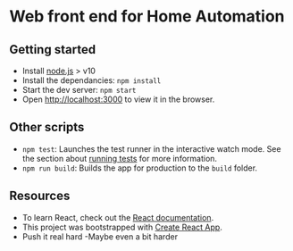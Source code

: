 # Web front end for Home Automation

## Getting started
- Install [node.js](https://nodejs.org/en/) > v10
- Install the dependancies: `npm install`
- Start the dev server: `npm start`
- Open [http://localhost:3000](http://localhost:3000) to view it in the browser.

## Other scripts
- `npm test`: Launches the test runner in the interactive watch mode. See the section about [running tests](https://facebook.github.io/create-react-app/docs/running-tests) for more information.
- `npm run build`: Builds the app for production to the `build` folder.

## Resources
- To learn React, check out the [React documentation](https://reactjs.org/).
- This project was bootstrapped with [Create React App](https://github.com/facebook/create-react-app).
- Push it real hard
-Maybe even a bit harder